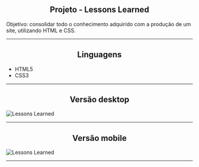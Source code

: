<h2 align="center">Projeto - Lessons Learned</h2>
   
   <p>
      Objetivo: consolidar todo o conhecimento adquirido com a produção de um site, utilizando HTML e CSS. 

   </p>

---

<h2 align="center">Linguagens</h2>

 - HTML5
 - CSS3

---

<h2 align="center">Versão desktop</h2>

![Lessons Learned](./desktop.png)

---

<h2 align="center">Versão mobile</h2>

![Lessons Learned](./mobile.png)

---

